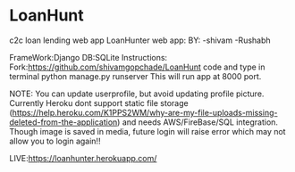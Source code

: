 # LoanHunt
c2c loan lending web app
LoanHunter web app:
BY:
-shivam
-Rushabh

FrameWork:Django
DB:SQLite
Instructions:
Fork:https://github.com/shivamgopchade/LoanHunt
code and type in terminal
python manage.py runserver
This will run app at 8000 port.

NOTE:
You can update userprofile, but avoid updating profile picture. Currently Heroku dont support static file storage
(https://help.heroku.com/K1PPS2WM/why-are-my-file-uploads-missing-deleted-from-the-application) and needs AWS/FireBase/SQL integration.
Though image is saved in media, future login will raise error which may not allow you to login again!!

LIVE:https://loanhunter.herokuapp.com/
